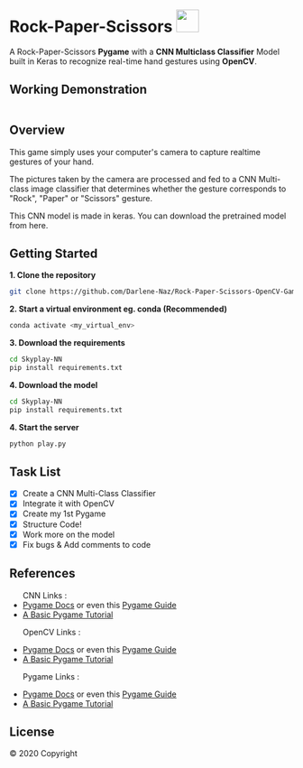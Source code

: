 <!-- @format -->

# Rock-Paper-Scissors <img src="https://image.flaticon.com/icons/svg/2103/2103633.svg" height="40px" width="40px"/>

A Rock-Paper-Scissors <b>Pygame</b> with a <b>CNN Multiclass Classifier</b> Model built in Keras to recognize real-time hand gestures using <b>OpenCV</b>.

## Working Demonstration

![]()

## Overview

This game simply uses your computer's camera to capture realtime gestures of your hand.

The pictures taken by the camera are processed and fed to a CNN Multi-class image classifier that determines whether the gesture corresponds to "Rock", "Paper" or "Scissors" gesture.

This CNN model is made in keras. You can download the pretrained model from here.

## Getting Started

**1. Clone the repository**

```bash
git clone https://github.com/Darlene-Naz/Rock-Paper-Scissors-OpenCV-Game.git
```

**2. Start a virtual environment eg. conda (Recommended)**

```bash
conda activate <my_virtual_env>
```

**3. Download the requirements**

```bash
cd Skyplay-NN
pip install requirements.txt
```

**4. Download the model**

```bash
cd Skyplay-NN
pip install requirements.txt
```

**4. Start the server**

```bash
python play.py
```

## Task List

- [x] Create a CNN Multi-Class Classifier
- [x] Integrate it with OpenCV
- [x] Create my 1st Pygame
- [x] Structure Code!
- [x] Work more on the model
- [x] Fix bugs & Add comments to code

## References

<ul>
CNN Links :
<li><a href="https://www.pygame.org/docs/">Pygame Docs</a> or even this <a href="https://pygame.readthedocs.io/">Pygame Guide</a></li>
<li><a href="https://www.101computing.net/getting-started-with-pygame/">A Basic Pygame Tutorial</a></li>

OpenCV Links :

<li><a href="https://www.pygame.org/docs/">Pygame Docs</a> or even this <a href="https://pygame.readthedocs.io/">Pygame Guide</a></li>
<li><a href="https://www.101computing.net/getting-started-with-pygame/">A Basic Pygame Tutorial</a></li>

Pygame Links :

<li><a href="https://www.pygame.org/docs/">Pygame Docs</a> or even this <a href="https://pygame.readthedocs.io/">Pygame Guide</a></li>
<li><a href="https://www.101computing.net/getting-started-with-pygame/">A Basic Pygame Tutorial</a></li>

</ul>

## License

© 2020 Copyright
